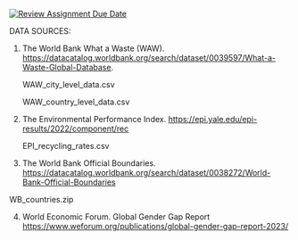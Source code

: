[![Review Assignment Due Date](https://classroom.github.com/assets/deadline-readme-button-24ddc0f5d75046c5622901739e7c5dd533143b0c8e959d652212380cedb1ea36.svg)](https://classroom.github.com/a/g_e38bz1)

DATA SOURCES:

1. The World Bank What a Waste (WAW). https://datacatalog.worldbank.org/search/dataset/0039597/What-a-Waste-Global-Database.

   WAW_city_level_data.csv

   WAW_country_level_data.csv

2. The Environmental Performance Index. https://epi.yale.edu/epi-results/2022/component/rec

   EPI_recycling_rates.csv

3. The World Bank Official Boundaries. https://datacatalog.worldbank.org/search/dataset/0038272/World-Bank-Official-Boundaries

 WB_countries.zip

4. World Economic Forum. Global Gender Gap Report
   https://www.weforum.org/publications/global-gender-gap-report-2023/
